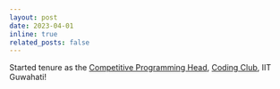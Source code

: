 ```yaml
---
layout: post
date: 2023-04-01
inline: true
related_posts: false
---
```


Started tenure as the [Competitive Programming Head](https://www.instagram.com/p/CrTIzhPM837/?hl=en&img_index=7), [Coding Club](https://www.instagram.com/codingclubiitg/?hl=en), IIT Guwahati!
